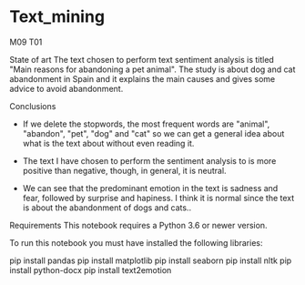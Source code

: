 # Text_mining
M09 T01

State of art
The text chosen to perform text sentiment analysis is titled "Main reasons for abandoning a pet animal". The study is about dog and cat abandonment in Spain and it explains the main causes and gives some advice to avoid abandonment.


Conclusions
- If we delete the stopwords, the most frequent words are "animal", "abandon", "pet", "dog" and "cat" so we can get a general idea about what is the text about without even reading it.

- The text I have chosen to perform the sentiment analysis to is more positive than negative, though, in general, it is neutral.

- We can see that the predominant emotion in the text is sadness and fear, followed by surprise and hapiness. I think it is normal since the text is about the abandonment of dogs and cats..

Requirements
This notebook requires a Python 3.6 or newer version.

To run this notebook you must have installed the following libraries:

pip install pandas
pip install matplotlib
pip install seaborn
pip install nltk
pip install python-docx
pip install text2emotion
